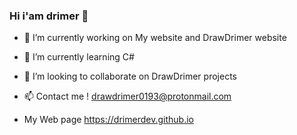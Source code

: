 ### Hi i'am drimer 👋



- 🔭 I’m currently working on My website and DrawDrimer website
- 🌱 I’m currently learning C#
- 👯 I’m looking to collaborate on DrawDrimer projects

- 📫 Contact me ! drawdrimer0193@protonmail.com
- My Web page https://drimerdev.github.io
